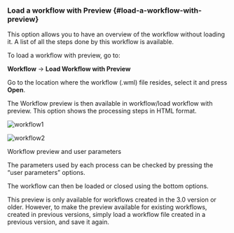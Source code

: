 ### Load a workflow with Preview {#load-a-workflow-with-preview}

This option allows you to have an overview of the workflow without loading it. A list of all the steps done by this workflow is available.

To load a workflow with preview, go to:

**Workflow** → **Load Workflow with Preview**

Go to the location where the workflow (.wml) file resides, select it and press **Open**.

The Workflow preview is then available in workflow/load workflow with preview. This option shows the processing steps in HTML format.

![workflow1](C:\Temp\Gitbook3\export\assets\workflow1.jpeg)

![workflow2](C:\Temp\Gitbook3\export\assets\workflow2.jpeg)

Workflow preview and user parameters

The parameters used by each process can be checked by pressing the “user parameters” options.

The workflow can then be loaded or closed using the bottom options.

This preview is only available for workflows created in the 3.0 version or older. However, to make the preview available for existing workflows, created in previous versions, simply load a workflow file created in a previous version, and save it again.
